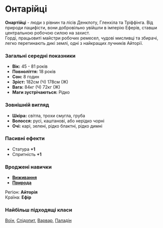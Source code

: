 # Онтарійці

**Онартійці** - люди з рівнин та лісів Денклоту, Гленхіла та Тріффінга. Від природи пацифісти, вони добровільно увійшли в імперію Еферів, ставши центральною робочою силою на захист.<br/>
Горді, працьовиті майстри робочих ремесел, чудові мисливці та збирачі, легко перетинають дикі землі, одні з найкращих лучників Айторії.

### Загальні середні показники
  - **Вік:** 45 - 81 років
  - **Повноліття:** 18 років
  - **Сон:** 8 годин
  - **Зріст:** 182см (Ч) 178см (Ж)
  - **Вага:** 84кг (Ч) 72кг (Ж)
  - **Маги зустрічаються:** Рідко

### Зовнішній вигляд
  - **Шкіра:** світла, трохи смугла, груба
  - **Волосся:** русі, каштанові, або нерідко чорні
  - **Очі:** карі, зелені, рідко блактні, рідко димні

### Пасивні ефекти
  - Статура **+1**
  - Спритність **+1**

### Вроджені навички
  - [**Виживання**](/docs/characters/using.md#surviving)
  - [**Природа**](/docs/characters/using.md#nature)

Регіон: **Айторія**<br />
Країна: **Ефір**

### Найбільш підходящі класи

[Воїн](/docs/classes/warrior), [Слідопит](/docs/classes/ranger), [Варвар](/docs/classes/barbarian), [Паладін](/docs/classes/paladin)